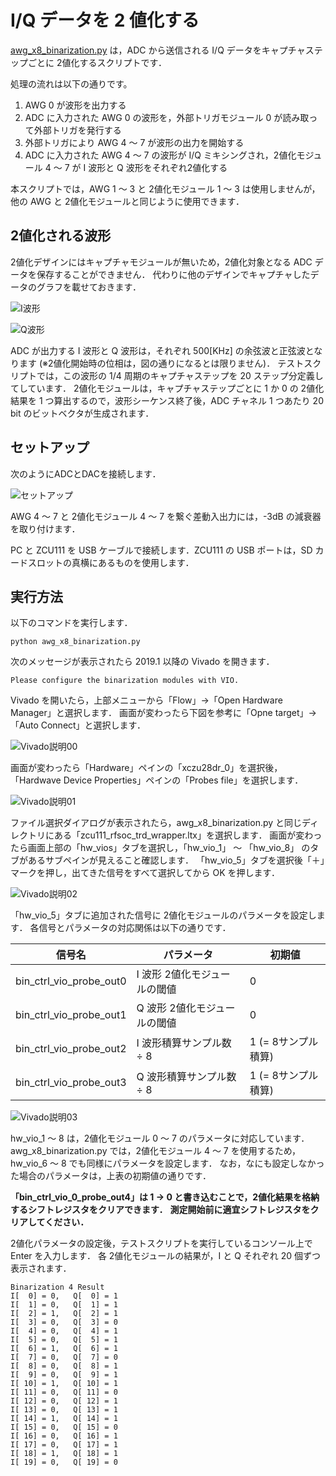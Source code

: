 # I/Q データを 2 値化する

[awg_x8_binarization.py](./awg_x8_binarization.py) は，ADC から送信される I/Q データをキャプチャステップごとに
2値化するスクリプトです．

処理の流れは以下の通りです。
1. AWG 0 が波形を出力する
2. ADC に入力された AWG 0 の波形を，外部トリガモジュール 0 が読み取って外部トリガを発行する
3. 外部トリガにより AWG 4 ～ 7 が波形の出力を開始する
4. ADC に入力された AWG 4 ～ 7 の波形が I/Q ミキシングされ，2値化モジュール 4 ～ 7 が I 波形と Q 波形をそれぞれ2値化する

本スクリプトでは，AWG 1 ～ 3 と 2値化モジュール 1 ～ 3 は使用しませんが，他の AWG と 2値化モジュールと同じように使用できます．

## 2値化される波形

2値化デザインにはキャプチャモジュールが無いため，2値化対象となる ADC データを保存することができません．
代わりに他のデザインでキャプチャしたデータのグラフを載せておきます．

![I波形](images/I_wave.jpg)

![Q波形](images/Q_wave.jpg)

ADC が出力する I 波形と Q 波形は，それぞれ 500[KHz] の余弦波と正弦波となります (※2値化開始時の位相は，図の通りになるとは限りません)．
テストスクリプトでは，この波形の 1/4 周期のキャプチャステップを 20 ステップ分定義してしています．
2値化モジュールは，キャプチャステップごとに 1 か 0 の 2値化結果を 1 つ算出するので，波形シーケンス終了後，ADC チャネル 1 つあたり 20 bit のビットベクタが生成されます．


## セットアップ

次のようにADCとDACを接続します．

![セットアップ](./images/binarization_setup.jpg)

AWG 4 ～ 7 と 2値化モジュール 4 ～ 7 を繋ぐ差動入出力には，-3dB の減衰器を取り付けます．

PC と ZCU111 を USB ケーブルで接続します．ZCU111 の USB ポートは，SD カードスロットの真横にあるものを使用します．

## 実行方法

以下のコマンドを実行します．

```
python awg_x8_binarization.py
```

次のメッセージが表示されたら 2019.1 以降の Vivado を開きます．
```
Please configure the binarization modules with VIO.
```

Vivado を開いたら，上部メニューから「Flow」→「Open Hardware Manager」と選択します．
画面が変わったら下図を参考に「Opne target」→「Auto Connect」と選択します．

![Vivado説明00](images/Vivado-00.png)

画面が変わったら「Hardware」ペインの「xczu28dr_0」を選択後，「Hardwave Device Properties」ペインの「Probes file」を選択します．

![Vivado説明01](images/Vivado-01.png)

ファイル選択ダイアログが表示されたら，awg_x8_binarization.py と同じディレクトリにある「zcu111_rfsoc_trd_wrapper.ltx」を選択します．
画面が変わったら画面上部の「hw_vios」タブを選択し，「hw_vio_1」 ～ 「hw_vio_8」 のタブがあるサブペインが見えること確認します．
「hw_vio_5」タブを選択後「＋」マークを押し，出てきた信号をすべて選択してから OK を押します．

![Vivado説明02](images/Vivado-02.png)

「hw_vio_5」タブに追加された信号に 2値化モジュールのパラメータを設定します．
各信号とパラメータの対応関係は以下の通りです．

|  信号名  |  パラメータ  | 初期値
| ---- | ---- | ----
|  bin_ctrl_vio_probe_out0  |  I 波形 2値化モジュールの閾値  | 0
|  bin_ctrl_vio_probe_out1  |  Q 波形 2値化モジュールの閾値  | 0
|  bin_ctrl_vio_probe_out2  |  I 波形積算サンプル数 ÷ 8     | 1 (= 8サンプル積算)
|  bin_ctrl_vio_probe_out3  |  Q 波形積算サンプル数 ÷ 8     | 1 (= 8サンプル積算)

![Vivado説明03](images/Vivado-03.png)

hw_vio_1 ～ 8 は，2値化モジュール 0 ～ 7 のパラメータに対応しています．
awg_x8_binarization.py では，2値化モジュール 4 ～ 7 を使用するため，hw_vio_6 ～ 8 でも同様にパラメータを設定します．
なお，なにも設定しなかった場合のパラメータは，上表の初期値の通りです．

**「bin_ctrl_vio_0_probe_out4」は 1 → 0 と書き込むことで，2値化結果を格納するシフトレジスタをクリアできます．**
**測定開始前に適宜シフトレジスタをクリアしてください．**

2値化パラメータの設定後，テストスクリプトを実行しているコンソール上で Enter を入力します．
各 2値化モジュールの結果が，I と Q それぞれ 20 個ずつ表示されます．

```
Binarization 4 Result
I[  0] = 0,   Q[  0] = 1
I[  1] = 0,   Q[  1] = 1
I[  2] = 1,   Q[  2] = 1
I[  3] = 0,   Q[  3] = 0
I[  4] = 0,   Q[  4] = 1
I[  5] = 0,   Q[  5] = 1
I[  6] = 1,   Q[  6] = 1
I[  7] = 0,   Q[  7] = 0
I[  8] = 0,   Q[  8] = 1
I[  9] = 0,   Q[  9] = 1
I[ 10] = 1,   Q[ 10] = 1
I[ 11] = 0,   Q[ 11] = 0
I[ 12] = 0,   Q[ 12] = 1
I[ 13] = 0,   Q[ 13] = 1
I[ 14] = 1,   Q[ 14] = 1
I[ 15] = 0,   Q[ 15] = 0
I[ 16] = 0,   Q[ 16] = 1
I[ 17] = 0,   Q[ 17] = 1
I[ 18] = 1,   Q[ 18] = 1
I[ 19] = 0,   Q[ 19] = 0
```
